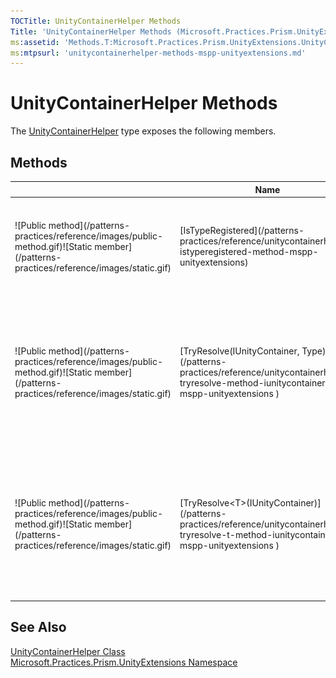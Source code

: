 ```yaml
---
TOCTitle: UnityContainerHelper Methods
Title: 'UnityContainerHelper Methods (Microsoft.Practices.Prism.UnityExtensions)'
ms:assetid: 'Methods.T:Microsoft.Practices.Prism.UnityExtensions.UnityContainerHelper'
ms:mtpsurl: 'unitycontainerhelper-methods-mspp-unityextensions.md'
---
```



# UnityContainerHelper Methods

The [UnityContainerHelper](/patterns-practices/reference/unitycontainerhelper-class-mspp-unityextensions) type exposes the following members.

## Methods


<table>

<thead>
<tr class="header">
<th> </th>
<th>Name</th>
<th>Description</th>
</tr>
</thead>
<tbody>
<tr class="odd">
<td>![Public method](/patterns-practices/reference/images/public-method.gif)![Static member](/patterns-practices/reference/images/static.gif)</td>
<td>[IsTypeRegistered](/patterns-practices/reference/unitycontainerhelper-istyperegistered-method-mspp-unityextensions)</td>
<td><div class="summary">
Returns whether a specified type has a type mapping registered in the container.
</div></td>
</tr>
<tr class="even">
<td>![Public method](/patterns-practices/reference/images/public-method.gif)![Static member](/patterns-practices/reference/images/static.gif)</td>
<td>[TryResolve(IUnityContainer, Type)](/patterns-practices/reference/unitycontainerhelper-tryresolve-method-iunitycontainer-type-mspp-unityextensions
)</td>
<td><div class="summary">
Utility method to try to resolve a service from the container avoiding an exception if the container cannot build the type.
</div></td>
</tr>
<tr class="odd">
<td>![Public method](/patterns-practices/reference/images/public-method.gif)![Static member](/patterns-practices/reference/images/static.gif)</td>
<td>[TryResolve&lt;T&gt;(IUnityContainer)](/patterns-practices/reference/unitycontainerhelper-tryresolve-t-method-iunitycontainer-mspp-unityextensions
)</td>
<td><div class="summary">
Utility method to try to resolve a service from the container avoiding an exception if the container cannot build the type.
</div></td>
</tr>
</tbody>
</table>

## See Also

[UnityContainerHelper Class](/patterns-practices/reference/unitycontainerhelper-class-mspp-unityextensions)  
[Microsoft.Practices.Prism.UnityExtensions Namespace](/patterns-practices/reference/mspp-unityextensions-namespace)  
